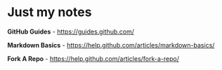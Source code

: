 # Just my notes

**GitHub Guides** - https://guides.github.com/

**Markdown Basics** - https://help.github.com/articles/markdown-basics/

**Fork A Repo** - https://help.github.com/articles/fork-a-repo/
